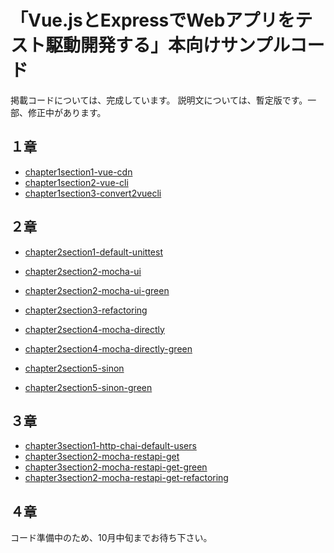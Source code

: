 # 「Vue.jsとExpressでWebアプリをテスト駆動開発する」本向けサンプルコード

掲載コードについては、完成しています。
説明文については、暫定版です。一部、修正中があります。

## １章

* [chapter1section1-vue-cdn](https://github.com/hoshimado/tbf07-sample/tree/chapter1section1-vue-cdn)
* [chapter1section2-vue-cli](https://github.com/hoshimado/tbf07-sample/tree/chapter1section2-vue-cli)
* [chapter1section3-convert2vuecli](https://github.com/hoshimado/tbf07-sample/tree/chapter1section3-convert2vuecli)

## ２章

* [chapter2section1-default-unittest](https://github.com/hoshimado/tbf07-sample/tree/chapter2section1-default-unittest)
* [chapter2section2-mocha-ui](https://github.com/hoshimado/tbf07-sample/tree/chapter2section2-mocha-ui)
* [chapter2section2-mocha-ui-green](https://github.com/hoshimado/tbf07-sample/tree/chapter2section2-mocha-ui-green)
* [chapter2section3-refactoring](https://github.com/hoshimado/tbf07-sample/tree/chapter2section3-refactoring)

* [chapter2section4-mocha-directly](https://github.com/hoshimado/tbf07-sample/tree/chapter2section4-mocha-directly)
* [chapter2section4-mocha-directly-green](https://github.com/hoshimado/tbf07-sample/tree/chapter2section4-mocha-directly-green)

* [chapter2section5-sinon](https://github.com/hoshimado/tbf07-sample/tree/chapter2section5-sinon)
* [chapter2section5-sinon-green](https://github.com/hoshimado/tbf07-sample/tree/chapter2section5-sinon-green)

## ３章

* [chapter3section1-http-chai-default-users](https://github.com/hoshimado/tbf07-sample/tree/chapter3section1-http-chai-default-users)
* [chapter3section2-mocha-restapi-get](https://github.com/hoshimado/tbf07-sample/tree/chapter3section2-mocha-restapi-get)
* [chapter3section2-mocha-restapi-get-green](https://github.com/hoshimado/tbf07-sample/tree/chapter3section2-mocha-restapi-get-green)
* [chapter3section2-mocha-restapi-get-refactoring](https://github.com/hoshimado/tbf07-sample/tree/chapter3section2-mocha-restapi-get-refactoring)

## ４章

コード準備中のため、10月中旬までお待ち下さい。





